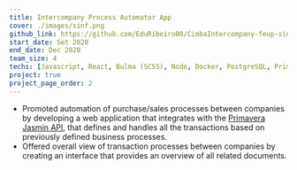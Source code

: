 ```yaml
---
title: Intercompany Process Automator App
cover: ./images/sinf.png
github_link: https://github.com/EduRibeiro00/CimbaIntercompany-feup-sinf
start_date: Set 2020
end_date: Dec 2020
team_size: 4
techs: [Javascript, React, Bulma (SCSS), Node, Docker, PostgreSQL, Primavera Jasmin API]
project: true
project_page_order: 2
---
```

* Promoted automation of purchase/sales processes between companies by developing a web application that integrates with the [Primavera Jasmin API](https://www.jasminsoftware.pt/), that defines and handles all the transactions based on previously defined business processes.
* Offered overall view of transaction processes between companies by creating an interface that provides an overview of all related documents.